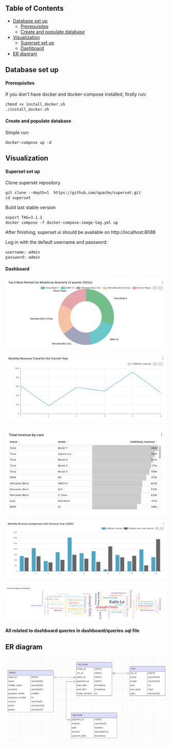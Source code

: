 ## Table of Contents
- [Database set up](#database-set-up)
    - [Prerequisites](#prerequisites)
    - [Create and populate database](#create-and-populate-database)
- [Visualization](#visualization)
    - [Superset set up](#superset-set-up)
    - [Dashboard](#dashboard)
- [ER diagram](#er-diagram)

## Database set up
#### Prerequisites
If you don't have docker and docker-compose installed, firstly run:
```
chmod +x install_docker.sh
./install_docker.sh
```
#### Create and populate database
Simple run:
```
docker-compose up -d
```
## Visualization 
#### Superset set up
Clone superset repository
```
git clone --depth=1  https://github.com/apache/superset.git
cd superset
```

Build last stable version
```
export TAG=3.1.1
docker compose -f docker-compose-image-tag.yml up
```

After finishing, superset ui should be available on http://localhost:8088

Log in with the default username and password:
```
username: admin
password: admin
```


#### Dashboard
![Top 5 Most Rented Car Models by Quarterly](img/top5_cars_by_quarterly.png)

![Monthly Revenue Trend for the Current Year](img/monthly_revenue_trend.png)

![Total revenue by cars](img/total_revenue_by_cars.png)

![Monthly Revenue Comparison with Previous Year](img/month_revenue_compare_prev_year.png)

![Clients with Highest Total Spend](img/clients_with_highest_spend.png)

**All related to dashboard queries in dashboard/queries.sql file** 

## ER diagram
![ER diagram](img/er_diagram.png)
